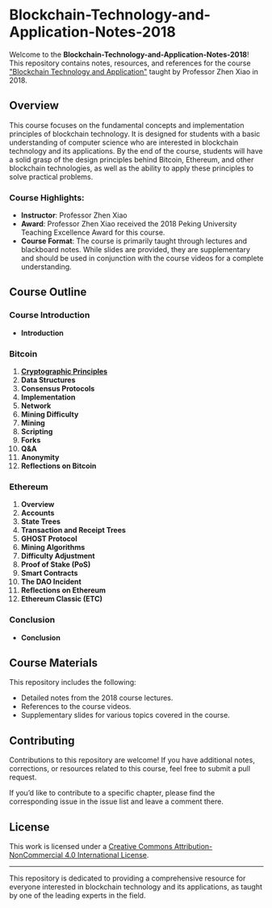 # Blockchain-Technology-and-Application-Notes-2018

Welcome to the **Blockchain-Technology-and-Application-Notes-2018**! This repository contains notes, resources, and references for the course ["Blockchain Technology and Application"](https://www.bilibili.com/video/BV1Vt411X7JF) taught by Professor Zhen Xiao in 2018.

## Overview

This course focuses on the fundamental concepts and implementation principles of blockchain technology. It is designed for students with a basic understanding of computer science who are interested in blockchain technology and its applications. By the end of the course, students will have a solid grasp of the design principles behind Bitcoin, Ethereum, and other blockchain technologies, as well as the ability to apply these principles to solve practical problems.

### Course Highlights:
- **Instructor**: Professor Zhen Xiao
- **Award**: Professor Zhen Xiao received the 2018 Peking University Teaching Excellence Award for this course.
- **Course Format**: The course is primarily taught through lectures and blackboard notes. While slides are provided, they are supplementary and should be used in conjunction with the course videos for a complete understanding.

## Course Outline

### Course Introduction
- **Introduction**

### Bitcoin
1. **[Cryptographic Principles](./BTC/cryptographic-principle.md)**
2. **Data Structures**
3. **Consensus Protocols**
4. **Implementation**
5. **Network**
6. **Mining Difficulty**
7. **Mining**
8. **Scripting**
9. **Forks**
10. **Q&A**
11. **Anonymity**
12. **Reflections on Bitcoin**

### Ethereum
1. **Overview**
2. **Accounts**
3. **State Trees**
4. **Transaction and Receipt Trees**
5. **GHOST Protocol**
6. **Mining Algorithms**
7. **Difficulty Adjustment**
8. **Proof of Stake (PoS)**
9. **Smart Contracts**
10. **The DAO Incident**
11. **Reflections on Ethereum**
12. **Ethereum Classic (ETC)**

### Conclusion
- **Conclusion**

## Course Materials

This repository includes the following:
- Detailed notes from the 2018 course lectures.
- References to the course videos.
- Supplementary slides for various topics covered in the course.

## Contributing

Contributions to this repository are welcome! If you have additional notes, corrections, or resources related to this course, feel free to submit a pull request.

If you’d like to contribute to a specific chapter, please find the corresponding issue in the issue list and leave a comment there.

## License

This work is licensed under a [Creative Commons Attribution-NonCommercial 4.0 International License](https://creativecommons.org/licenses/by-nc/4.0/).

---

This repository is dedicated to providing a comprehensive resource for everyone interested in blockchain technology and its applications, as taught by one of the leading experts in the field.
